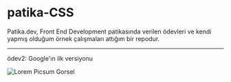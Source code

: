 # patika-CSS
Patika.dev, Front End Development patikasında verilen ödevleri ve kendi yapmış olduğum örnek çalışmaları attığım bir repodur.

---

 ödev2: Google'ın ilk versiyonu 

 ![Lorem Picsum Gorsel](/img/google.png)

